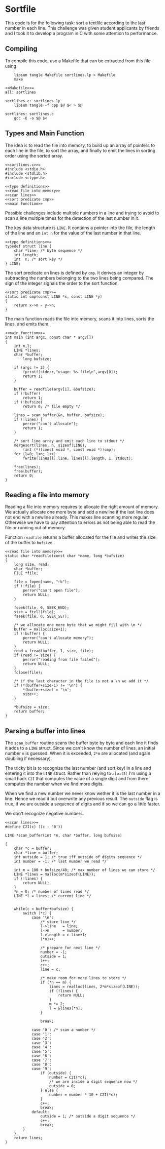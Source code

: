 # Sortfile

This code is for the following task: sort a textfile according to the last
number in each line. This challenge was given student applicants by friends
and I took it to develop a program in C with some attention to performance.

## Compiling

To compile this code, use a Makefile that can be extracted from this file
using

        lipsum tangle Makefile sortlines.lp > Makefile
        make
        
    <<Makefile>>=
    all: sortlines
    
    sortlines.c: sortlines.lp
    	lipsum tangle -f cpp $@ $< > $@
    
    sortlines: sortlines.c
    	gcc -O -o $@ $<
    

## Types and Main Function
		
The idea is to read the file into memory, to build up an array of pointers
to each line in the file, to sort the array, and finally to emit the lines
in sorting order using the sorted array.

    <<sortlines.c>>=
    #include <stdio.h>
    #include <stdlib.h>
    #include <ctype.h>
    
    <<type definitions>>
    <<read file into memory>>
    <<scan lines>>
    <<sort predicate cmp>>
    <<main function>>
    


Possible challenges include multiple numbers in a line and trying to avoid
to scan a line multiple times for the detection of the last number in it.

The key data structure is `LINE`. It contains a pointer into the file, the
length of the line and an `int n` for the value of the last number in that
line.

    <<type definitions>>=
    typedef struct line {
    	char *line; /* byte sequence */
    	int length;
    	int  n;	/* sort key */
    } LINE;      
    
    
The sort predicate on lines is defined by `cmp`. It derives an integer by
subtracting the numbers belonging to the two lines being compared. The sign
of the integer signals the order to the sort function.

    <<sort predicate cmp>>=
    static int cmp(const LINE *x, const LINE *y)
    {
    	return x->n - y->n;
    }
    
    
The main function reads the file into memory, scans it into lines, sorts
the lines, and emits them.

    <<main function>>=
    int main (int argc, const char * argv[]) 
    {
    	int n,l;
    	LINE *lines;
    	char *buffer;
            long bufsize;
    
    	if (argc != 2) {
    		fprintf(stderr,"usage: %s file\n",argv[0]);
    		return 1;
    	}
    
    	buffer = readfile(argv[1], &bufsize);
    	if (!buffer)
    		return 1;
    	if (!bufsize)
    		return 0; /* file empty */
    
    	lines = scan_buffer(&n, buffer, bufsize);
    	if (!lines) {
    		perror("can't allocate");
    		return 1;
    	}
    
    	/* sort line array and emit each line to stdout */
    	mergesort(lines, n, sizeof(LINE), 
    		(int (*)(const void *, const void *))cmp);
    	for (l=0; l<n; l++)
    		fwrite(lines[l].line, lines[l].length, 1, stdout);
    
    	free(lines);
    	free(buffer);
    	return 0;
    }
    


## Reading a file into memory

Reading a file into memory requires to allocate the right amount of memory.
We actually allocate one more byte and add a newline if the last line does not
end with a newline already. This makes line scanning more regular. Otherwise
we have to pay attention to errors as not being able to read the file or
running out of memory.

Function `readfile` returns a buffer allocated for the file and writes the
size of the buffer to `bufsize`.

        
    <<read file into memory>>=
    static char *readfile(const char *name, long *bufsize)
    {
    	long size, read;
    	char *buffer;
    	FILE *file;
    	
    	file = fopen(name, "rb");
    	if (!file) {
    		perror("can't open file");
    		return NULL;
    	}
    			   
    	fseek(file, 0, SEEK_END);
    	size = ftell(file);
    	fseek(file, 0, SEEK_SET);
    	
    	/* we allocate one more byte that we might fill with \n */
    	buffer = malloc(size+1);
    	if (!buffer) {
    		perror("can't allocate memory");
    		return NULL;
    	} 
    	read = fread(buffer, 1, size, file);
    	if (read != size) {
    		perror("reading from file failed");
    		return NULL;
    	}
    	fclose(file);
    
    	/* if the last character in the file is not a \n we add it */
    	if (*(buffer+size-1) != '\n') {
    		*(buffer+size) = '\n';
    		size++;
    	}
    	
    	*bufsize = size;
    	return buffer;
    }
    

## Parsing a buffer into lines

The `scan_buffer` routine scans the buffer byte by byte and each line it finds
it adds to a `LINE` struct. Since we can't know the number of lines, an
initial number `m` is guessed. When it is exceeded, ``2*m`` are
allocated (and again doubling if necessary).

The tricky bit is to recognize the last number (and sort key) in a line and
entering it into the `LINE` struct. Rather than relying to `atoi(3)` I'm using
a small hack `C2I` that computes the value of a single digit and from there
computes the number when we find more digits.

When we find a new number we never know wether it is the last number in a
line. Hence we read it but overwrite any previous result. The `outside` flag
is true, if we are outside a sequence of digits and if so we can go a little
faster.

We don't recognize negative numbers.

    <<scan lines>>=
    #define C2I(c) ((c - '0'))        
            
    LINE *scan_buffer(int *n, char *buffer, long bufsize) 
    
    {
    	char *c = buffer;
    	char *line = buffer;
    	int outside = 1; /* true iff outside of digits sequence */
    	int number = -1; /* last number we read */
    	
    	int m = 100 + bufsize/40; /* max number of lines we can store */
    	LINE *lines = malloc(m*sizeof(LINE));
    	if (!lines) {
    		return NULL;
    	}
    	*n = 0; /* number of lines read */
    	LINE *l = lines; /* current line */
    
    	
    	while(c < buffer+bufsize) {
    		switch (*c) {
    			case '\n':
    				/* store line */
    				l->line   = line;
    				l->n      = number;
    				l->length = c-line+1;
    				(*n)++;
    				
    				/* prepare for next line */
    				number = -1;
    				outside = 1;
    				l++;
    				c++;
    				line = c;
    
    				/* make room for more lines to store */
    				if (*n == m) {
    					lines = realloc(lines, 2*m*sizeof(LINE));
    					if (!lines) {
    						return NULL;
    					}
    					m *= 2;
    					l = &lines[*n];
    				}
    				
    				break;
    				
    			case '0': /* scan a number */
    			case '1':
    			case '2':
    			case '3':
    			case '4':
    			case '5':
    			case '6':
    			case '7':
    			case '8':
    			case '9':
    				if (outside) {
    					number = C2I(*c);
    					/* we are inside a digit sequence now */
    					outside = 0; 
    				} else {
    					number = number * 10 + C2I(*c);
    				}
    				c++;
    				break;
    			default:
    				outside = 1; /* outside a digit sequence */
    				c++;
    				break;
    		}
    	}
    	return lines;
    }
    
    
